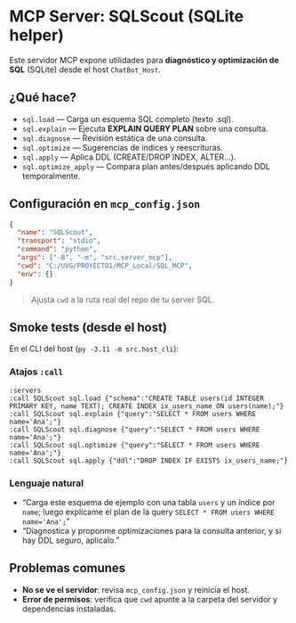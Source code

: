 # MCP Server: SQLScout (SQLite helper)

Este servidor MCP expone utilidades para **diagnóstico y optimización de SQL** (SQLite) desde el host `ChatBot_Host`.

## ¿Qué hace?
- `sql.load` — Carga un esquema SQL completo (texto .sql).
- `sql.explain` — Ejecuta **EXPLAIN QUERY PLAN** sobre una consulta.
- `sql.diagnose` — Revisión estática de una consulta.
- `sql.optimize` — Sugerencias de índices y reescrituras.
- `sql.apply` — Aplica DDL (CREATE/DROP INDEX, ALTER…).
- `sql.optimize_apply` — Compara plan antes/después aplicando DDL temporalmente.

## Configuración en `mcp_config.json`
```json
{
  "name": "SQLScout",
  "transport": "stdio",
  "command": "python",
  "args": ["-B", "-m", "src.server_mcp"],
  "cwd": "C:/UVG/PROYECTO1/MCP_Local/SQL_MCP",
  "env": {}
}
```

> Ajusta `cwd` a la ruta real del repo de tu server SQL.

## Smoke tests (desde el host)
En el CLI del host (`py -3.11 -m src.host_cli`):

### Atajos `:call`
```
:servers
:call SQLScout sql.load {"schema":"CREATE TABLE users(id INTEGER PRIMARY KEY, name TEXT); CREATE INDEX ix_users_name ON users(name);"}
:call SQLScout sql.explain {"query":"SELECT * FROM users WHERE name='Ana';"}
:call SQLScout sql.diagnose {"query":"SELECT * FROM users WHERE name='Ana';"}
:call SQLScout sql.optimize {"query":"SELECT * FROM users WHERE name='Ana';"}
:call SQLScout sql.apply {"ddl":"DROP INDEX IF EXISTS ix_users_name;"}
```

### Lenguaje natural
- “Carga este esquema de ejemplo con una tabla `users` y un índice por `name`; luego explícame el plan de la query `SELECT * FROM users WHERE name='Ana';`”  
- “Diagnostica y proponme optimizaciones para la consulta anterior, y si hay DDL seguro, aplícalo.”

## Problemas comunes
- **No se ve el servidor**: revisa `mcp_config.json` y reinicia el host.
- **Error de permisos**: verifica que `cwd` apunte a la carpeta del servidor y dependencias instaladas.
